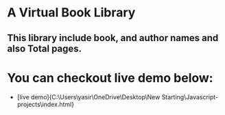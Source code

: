 # A Virtual Book Library 
## This library include book, and author names and also Total pages.
# You can checkout live demo below:
- [live demo]{C:\Users\yasir\OneDrive\Desktop\New Starting\Javascript-projects\index.html}
